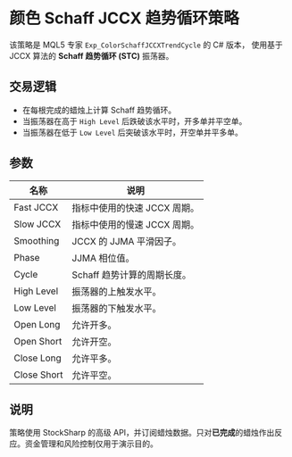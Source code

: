 # 颜色 Schaff JCCX 趋势循环策略

该策略是 MQL5 专家 `Exp_ColorSchaffJCCXTrendCycle` 的 C# 版本，
使用基于 JCCX 算法的 **Schaff 趋势循环 (STC)** 振荡器。

## 交易逻辑

* 在每根完成的蜡烛上计算 Schaff 趋势循环。
* 当振荡器在高于 `High Level` 后跌破该水平时，开多单并平空单。
* 当振荡器在低于 `Low Level` 后突破该水平时，开空单并平多单。

## 参数

| 名称 | 说明 |
|------|------|
| Fast JCCX | 指标中使用的快速 JCCX 周期。 |
| Slow JCCX | 指标中使用的慢速 JCCX 周期。 |
| Smoothing | JCCX 的 JJMA 平滑因子。 |
| Phase | JJMA 相位值。 |
| Cycle | Schaff 趋势计算的周期长度。 |
| High Level | 振荡器的上触发水平。 |
| Low Level | 振荡器的下触发水平。 |
| Open Long | 允许开多。 |
| Open Short | 允许开空。 |
| Close Long | 允许平多。 |
| Close Short | 允许平空。 |

## 说明

策略使用 StockSharp 的高级 API，并订阅蜡烛数据。只对**已完成**的蜡烛作出反应。资金管理和风险控制仅用于演示目的。
